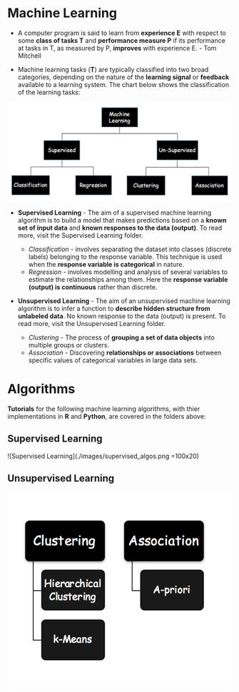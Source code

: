 # Machine Learning

* A computer program is said to learn from **experience E** with respect to some **class of tasks T** and **performance measure P** if its performance at tasks in T, as measured by P, **improves** with experience E.  - Tom Mitchell

* Machine learning tasks (**T**) are typically classified into two broad categories, depending on the nature of the **learning signal** or **feedback** available to a learning system. The chart below shows the classification of the learning tasks:

![Machine Learning](./images/machine_learning.png)

* **Supervised Learning** - The aim of a supervised machine learning algorithm is to build a model that makes predictions based on a **known set of input data** and **known responses to the data (output)**. To read more, visit the Supervised Learning folder. 
	* *Classification* - involves separating the dataset into classes (discrete labels) belonging to the response variable. This technique is used when the **response variable is categorical** in nature. 
	* *Regression* - involves modelling and analysis of several variables to estimate the relationships among them. Here the **response variable (output) is continuous** rather than discrete.

* **Unsupervised Learning** - The aim of an unsupervised machine learning algorithm is to infer a function to **describe hidden structure from unlabeled data**. No known response to the data (output) is present. To read more, visit the Unsupervised Learning folder. 
	* *Clustering* - The process of **grouping a set of data objects** into multiple groups or clusters.
	* *Association* - Discovering **relationships or associations** between specific values of categorical variables in large data sets. 

# Algorithms 

**Tutorials** for the following machine learning algorithms, with thier implementations in **R** and **Python**, are covered in the folders above:

## Supervised Learning
![Supervised Learning](./images/supervised_algos.png =100x20)

## Unsupervised Learning
![Unsupervised Learning](./images/unsupervised_algos.png)